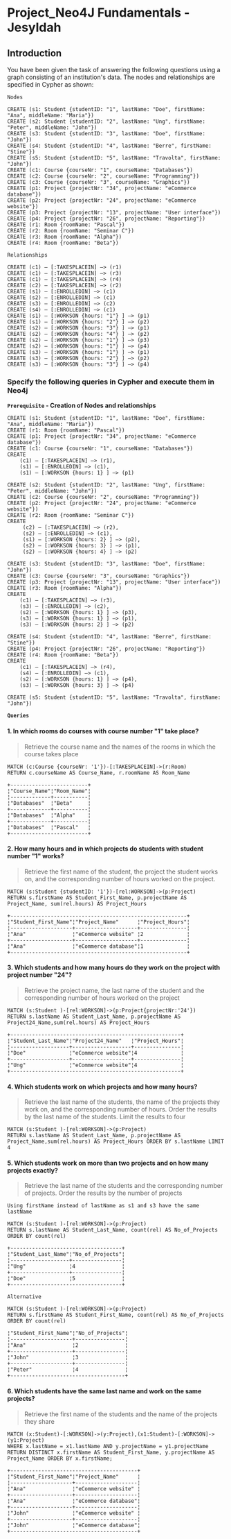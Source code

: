 # Project_Neo4J Fundamentals - Jesyldah
## Introduction
You have been given the task of answering the following questions using a graph consisting of
an institution's data. The nodes and relationships are specified in Cypher as shown:

`Nodes`

```cypher
CREATE (s1: Student {studentID: "1", lastName: "Doe", firstName: "Ana", middleName: "Maria"})
CREATE (s2: Student {studentID: "2", lastName: "Ung", firstName: "Peter", middleName: "John"})
CREATE (s3: Student {studentID: "3", lastName: "Doe", firstName: "John"})
CREATE (s4: Student {studentID: "4", lastName: "Berre", firstName: "Stine"})
CREATE (s5: Student {studentID: "5", lastName: "Travolta", firstName: "John"})
CREATE (c1: Course {courseNr: "1", courseName: "Databases"})
CREATE (c2: Course {courseNr: "2", courseName: "Programming"})
CREATE (c3: Course {courseNr: "3", courseName: "Graphics"})
CREATE (p1: Project {projectNr: "34", projectName: "eCommerce database"})
CREATE (p2: Project {projectNr: "24", projectName: "eCommerce website"})
CREATE (p3: Project {projectNr: "13", projectName: "User interface"})
CREATE (p4: Project {projectNr: "26", projectName: "Reporting"})
CREATE (r1: Room {roomName: "Pascal"})
CREATE (r2: Room {roomName: "Seminar C"})
CREATE (r3: Room {roomName: "Alpha"})
CREATE (r4: Room {roomName: "Beta"})
```
`Relationships`
```cypher
CREATE (c1) – [:TAKESPLACEIN] –> (r1)
CREATE (c1) – [:TAKESPLACEIN] –> (r3)
CREATE (c1) – [:TAKESPLACEIN] –> (r4)
CREATE (c2) – [:TAKESPLACEIN] –> (r2)
CREATE (s1) – [:ENROLLEDIN] –> (c1)
CREATE (s2) – [:ENROLLEDIN] –> (c1)
CREATE (s3) – [:ENROLLEDIN] –> (c2)
CREATE (s4) – [:ENROLLEDIN] –> (c1)
CREATE (s1) – [:WORKSON {hours: "1"} ] –> (p1)
CREATE (s1) – [:WORKSON {hours: "2"} ] –> (p2)
CREATE (s2) – [:WORKSON {hours: "3"} ] –> (p1)
CREATE (s2) – [:WORKSON {hours: "4"} ] –> (p2)
CREATE (s2) – [:WORKSON {hours: "1"} ] –> (p3)
CREATE (s2) – [:WORKSON {hours: "1"} ] –> (p4)
CREATE (s3) – [:WORKSON {hours: "1"} ] –> (p1)
CREATE (s3) – [:WORKSON {hours: "2"} ] –> (p2)
CREATE (s3) – [:WORKSON {hours: "3"} ] –> (p4)
```
### Specify the following queries in Cypher and execute them in Neo4j

**`Prerequisite` - Creation of Nodes and relationships**

```cypher
CREATE (s1: Student {studentID: "1", lastName: "Doe", firstName: "Ana", middleName: "Maria"})
CREATE (r1: Room {roomName: "Pascal"})
CREATE (p1: Project {projectNr: "34", projectName: "eCommerce database"})
CREATE (c1: Course {courseNr: "1", courseName: "Databases"})
CREATE
	(c1) – [:TAKESPLACEIN] –> (r1),
	(s1) – [:ENROLLEDIN] –> (c1),
	(s1) – [:WORKSON {hours: 1} ] –> (p1)
 
CREATE (s2: Student {studentID: "2", lastName: "Ung", firstName: "Peter", middleName: "John"})
CREATE (c2: Course {courseNr: "2", courseName: "Programming"})
CREATE (p2: Project {projectNr: "24", projectName: "eCommerce website"})
CREATE (r2: Room {roomName: "Seminar C"})
CREATE
	 (c2) – [:TAKESPLACEIN] –> (r2),
     (s2) – [:ENROLLEDIN] –> (c1),
     (s1) – [:WORKSON {hours: 2} ] –> (p2),
     (s2) – [:WORKSON {hours: 3} ] –> (p1),
     (s2) – [:WORKSON {hours: 4} ] –> (p2)

CREATE (s3: Student {studentID: "3", lastName: "Doe", firstName: "John"})
CREATE (c3: Course {courseNr: "3", courseName: "Graphics"})
CREATE (p3: Project {projectNr: "13", projectName: "User interface"})
CREATE (r3: Room {roomName: "Alpha"})
CREATE
	(c1) – [:TAKESPLACEIN] –> (r3),
	(s3) – [:ENROLLEDIN] –> (c2),
	(s2) – [:WORKSON {hours: 1} ] –> (p3),
	(s3) – [:WORKSON {hours: 1} ] –> (p1),
	(s3) – [:WORKSON {hours: 2} ] –> (p2)
	
CREATE (s4: Student {studentID: "4", lastName: "Berre", firstName: "Stine"})
CREATE (p4: Project {projectNr: "26", projectName: "Reporting"})
CREATE (r4: Room {roomName: "Beta"})
CREATE
	(c1) – [:TAKESPLACEIN] –> (r4),
	(s4) – [:ENROLLEDIN] –> (c1),
	(s2) – [:WORKSON {hours: 1} ] –> (p4),
	(s3) – [:WORKSON {hours: 3} ] –> (p4)

CREATE (s5: Student {studentID: "5", lastName: "Travolta", firstName: "John"})
```

**`Queries`**

#### 1. In which rooms do courses with course number "1" take place? 
> Retrieve the course name and the names of the rooms in which the course takes place

```cypher
MATCH (c:Course {courseNr: '1'})-[:TAKESPLACEIN]->(r:Room)
RETURN c.courseName AS Course_Name, r.roomName AS Room_Name
```
```text
+-------------------------+
¦"Course_Name"¦"Room_Name"¦
¦-------------+-----------¦
¦"Databases"  ¦"Beta"     ¦
+-------------+-----------¦
¦"Databases"  ¦"Alpha"    ¦
+-------------+-----------¦
¦"Databases"  ¦"Pascal"   ¦
+-------------------------+
```
#### 2. How many hours and in which projects do students with student number "1" works? 
> Retrieve the first name of the student, the project the student works on, and the corresponding number of hours worked on the project.

```cypher
MATCH (s:Student {studentID: '1'})-[rel:WORKSON]->(p:Project)
RETURN s.firstName AS Student_First_Name, p.projectName AS Project_Name, sum(rel.hours) AS Project_Hours
```
```text
+---------------------------------------------------------+
¦"Student_First_Name"¦"Project_Name"      ¦"Project_Hours"¦
¦--------------------+--------------------+---------------¦
¦"Ana"               ¦"eCommerce website" ¦2              ¦
+--------------------+--------------------+---------------¦
¦"Ana"               ¦"eCommerce database"¦1              ¦
+---------------------------------------------------------+
```
#### 3. Which students and how many hours do they work on the project with project number "24"? 
> Retrieve the project name, the last name of the student and the corresponding number of hours worked on the project

```cypher
MATCH (s:Student )-[rel:WORKSON]->(p:Project{projectNr:'24'})
RETURN s.lastName AS Student_Last_Name, p.projectName AS Project24_Name,sum(rel.hours) AS Project_Hours
```
```text
+-------------------------------------------------------+
¦"Student_Last_Name"¦"Project24_Name"   ¦"Project_Hours"¦
¦-------------------+-------------------+---------------¦
¦"Doe"              ¦"eCommerce website"¦4              ¦
+-------------------+-------------------+---------------¦
¦"Ung"              ¦"eCommerce website"¦4              ¦
+-------------------------------------------------------+
```
#### 4. Which students work on which projects and how many hours? 
> Retrieve the last name of the students, the name of the projects they work on, and the corresponding number of hours. Order the results by the last name of the students. Limit the results to four

```cypher
MATCH (s:Student )-[rel:WORKSON]->(p:Project)
RETURN s.lastName AS Student_Last_Name, p.projectName AS Project_Name,sum(rel.hours) AS Project_Hours ORDER BY s.lastName LIMIT 4
```
#### 5. Which students work on more than two projects and on how many projects exactly?
> Retrieve the last name of the students and the corresponding number of projects. Order the results by the number of projects

`Using firstName instead of lastName as s1 and s3 have the same lastName`

```cypher
MATCH (s:Student )-[rel:WORKSON]->(p:Project)
RETURN s.lastName AS Student_Last_Name, count(rel) AS No_of_Projects ORDER BY count(rel)
```
```text
+------------------------------------+
¦"Student_Last_Name"¦"No_of_Projects"¦
¦-------------------+----------------¦
¦"Ung"              ¦4               ¦
+-------------------+----------------¦
¦"Doe"              ¦5               ¦
+------------------------------------+
```
`Alternative`
```cypher
MATCH (s:Student )-[rel:WORKSON]->(p:Project)
RETURN s.firstName AS Student_First_Name, count(rel) AS No_of_Projects ORDER BY count(rel)
```
```text
¦"Student_First_Name"¦"No_of_Projects"¦
¦--------------------+----------------¦
¦"Ana"               ¦2               ¦
+--------------------+----------------¦
¦"John"              ¦3               ¦
+--------------------+----------------¦
¦"Peter"             ¦4               ¦
+-------------------------------------+
```
#### 6. Which students have the same last name and work on the same projects? 
> Retrieve the first name of the students and the name of the projects they share

```cypher
MATCH (x:Student)-[:WORKSON]->(y:Project),(x1:Student)-[:WORKSON]->(y1:Project)
WHERE x.lastName = x1.lastName AND y.projectName = y1.projectName
RETURN DISTINCT x.firstName AS Student_First_Name, y.projectName AS Project_Name ORDER BY x.firstName;
```
```text
+-----------------------------------------+
¦"Student_First_Name"¦"Project_Name"      ¦
¦--------------------+--------------------¦
¦"Ana"               ¦"eCommerce website" ¦
+--------------------+--------------------¦
¦"Ana"               ¦"eCommerce database"¦
+--------------------+--------------------¦
¦"John"              ¦"eCommerce website" ¦
+--------------------+--------------------¦
¦"John"              ¦"eCommerce database"¦
+-----------------------------------------+
```